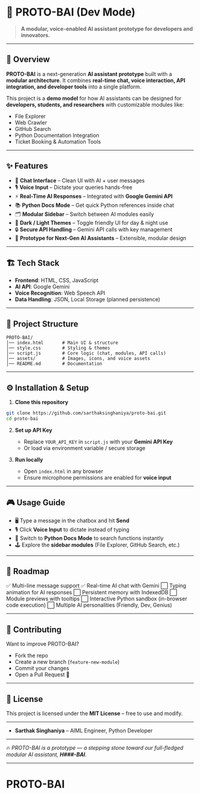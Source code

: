 # 🚀 PROTO-BAI (Dev Mode)

> **A modular, voice-enabled AI assistant prototype for developers and innovators.**
---

## 📌 Overview

**PROTO-BAI** is a next-generation **AI assistant prototype** built with a **modular architecture**.
It combines **real-time chat, voice interaction, API integration, and developer tools** into a single platform.

This project is a **demo model** for how AI assistants can be designed for **developers, students, and researchers** with customizable modules like:

* File Explorer
* Web Crawler
* GitHub Search
* Python Documentation Integration
* Ticket Booking & Automation Tools

---

## ✨ Features

* 💬 **Chat Interface** – Clean UI with AI + user messages
* 🎙 **Voice Input** – Dictate your queries hands-free
* ⚡ **Real-Time AI Responses** – Integrated with **Google Gemini API**
* 📚 **Python Docs Mode** – Get quick Python references inside chat
* 🗂 **Modular Sidebar** – Switch between AI modules easily
* 🌙 **Dark / Light Themes** – Toggle friendly UI for day & night use
* 🔒 **Secure API Handling** – Gemini API calls with key management
* 🧠 **Prototype for Next-Gen AI Assistants** – Extensible, modular design

---

## 🏗 Tech Stack

* **Frontend**: HTML, CSS, JavaScript
* **AI API**: Google Gemini
* **Voice Recognition**: Web Speech API
* **Data Handling**: JSON, Local Storage (planned persistence)

---

## 📂 Project Structure

```
PROTO-BAI/
│── index.html       # Main UI & structure
│── style.css        # Styling & themes
│── script.js        # Core logic (chat, modules, API calls)
│── assets/          # Images, icons, and voice assets
│── README.md        # Documentation
```

---

## ⚙️ Installation & Setup

1. **Clone this repository**

```bash
git clone https://github.com/sarthaksinghaniya/proto-bai.git
cd proto-bai
```

2. **Set up API Key**

   * Replace `YOUR_API_KEY` in `script.js` with your **Gemini API Key**
   * Or load via environment variable / secure storage

3. **Run locally**

   * Open `index.html` in any browser
   * Ensure microphone permissions are enabled for **voice input**

---

## 🎮 Usage Guide

* 🖥 Type a message in the chatbox and hit **Send**
* 🎙 Click **Voice Input** to dictate instead of typing
* 📑 Switch to **Python Docs Mode** to search functions instantly
* 🕹 Explore the **sidebar modules** (File Explorer, GitHub Search, etc.)

---

## 🔮 Roadmap

✅ Multi-line message support
✅ Real-time AI chat with Gemini
⬜ Typing animation for AI responses
⬜ Persistent memory with IndexedDB
⬜ Module previews with tooltips
⬜ Interactive Python sandbox (in-browser code execution)
⬜ Multiple AI personalities (Friendly, Dev, Genius)

---

## 🤝 Contributing

Want to improve PROTO-BAI?

* Fork the repo
* Create a new branch (`feature-new-module`)
* Commit your changes
* Open a Pull Request 🎉

---

## 📜 License

This project is licensed under the **MIT License** – free to use and modify.

---

* **Sarthak Singhaniya** – AIML Engineer, Python Developer

---

🔥 *PROTO-BAI is a prototype — a stepping stone toward our full-fledged modular AI assistant, **H###-BAI***.

---


# PROTO-BAI
